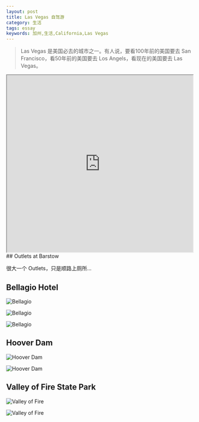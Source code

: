 ```yaml
---
layout: post
title: Las Vegas 自驾游
category: 生活
tags: essay
keywords: 加州,生活,California,Las Vegas
---
```


> Las Vegas 是美国必去的城市之一。有人说，要看100年前的美国要去 San Francisco，看50年前的美国要去 Los Angels，看现在的美国要去 Las Vegas。

<iframe src="https://www.google.com/maps/d/embed?mid=1o1X-SgmZuYOak7iY9AlLUhoNUmw" width="100%" height="480"></iframe>
## Outlets at Barstow

很大一个 Outlets，只是顺路上厕所...

## Bellagio Hotel

![Bellagio](http://7u2ho6.com1.z0.glb.clouddn.com/life-bellagio-resort.png)

![Bellagio](http://7u2ho6.com1.z0.glb.clouddn.com/life-bellagio-resort-2.png)

![Bellagio](http://7u2ho6.com1.z0.glb.clouddn.com/life-bellagio-resort-3.png)

## Hoover Dam

![Hoover Dam](http://7u2ho6.com1.z0.glb.clouddn.com/life-hoover-dam-1.png)

![Hoover Dam](http://7u2ho6.com1.z0.glb.clouddn.com/life-hoover-dam-2.png)

## Valley of Fire State Park

![Valley of Fire](http://7u2ho6.com1.z0.glb.clouddn.com/life-valley-of-fire-1.png)

![Valley of Fire](http://7u2ho6.com1.z0.glb.clouddn.com/life-valley-of-fire-2.png)


